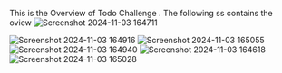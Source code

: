 This is the Overview of Todo Challenge .
The following ss contains the oview 
![Screenshot 2024-11-03 164711](https://github.com/user-attachments/assets/c13f5402-a6f0-4b05-b653-917583477ee0)

![Screenshot 2024-11-03 164916](https://github.com/user-attachments/assets/de560dc7-319b-4487-895c-24e7b70f4e55)
![Screenshot 2024-11-03 165055](https://github.com/user-attachments/assets/27499154-b769-4f07-9c74-e16f1b3cfcb5)
![Screenshot 2024-11-03 164940](https://github.com/user-attachments/assets/f0e1de2a-03e0-4948-bfea-a9c763f182a7)
![Screenshot 2024-11-03 164618](https://github.com/user-attachments/assets/82de170c-4ddb-4ef4-83ac-9d7de5717a16)
![Screenshot 2024-11-03 165028](https://github.com/user-attachments/assets/118a8753-f0b8-4b0a-a80a-d964dd19e35f)
